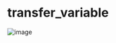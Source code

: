 # transfer_variable
![image](https://user-images.githubusercontent.com/76125731/124398680-ab253880-dd1f-11eb-93a4-765ff32f54a4.png)
